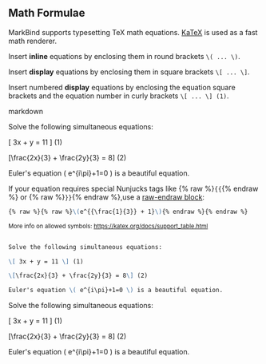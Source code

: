 ## Math Formulae
MarkBind supports typesetting TeX math equations. [KaTeX](https://katex.org) is used as a fast math renderer.

Insert **inline** equations by enclosing them in round brackets `\( ... \)`.

Insert **display** equations by enclosing them in square brackets `\[ ... \]`.

Insert numbered **display** equations by enclosing the equation square brackets and the equation number in curly brackets `\[ ... \] (1)`.

<include src="codeAndOutput.md" boilerplate >
<variable name="highlightStyle">markdown</variable>
<variable name="code">

Solve the following simultaneous equations:

\[ 3x + y = 11 \] (1)

\[\frac{2x}{3} + \frac{2y}{3} = 8\] (2)

Euler's equation \( e^{i\pi}+1=0 \) is a beautiful equation.

</variable>
</include>


<box type="important">

If your equation requires special Nunjucks tags like {% raw %}`{{`{% endraw %} or {% raw %}`}}`{% endraw %},use a
[raw-endraw block](https://markbind.org/userGuide/tipsAndTricks.html#using-raw-endraw-to-display-content):

```markdown
{% raw %}{% raw %}\(e^{{\frac{1}{3}} + 1}\){% endraw %}{% endraw %}
```

</box>

<small>More info on allowed symbols: https://katex.org/docs/support_table.html</small>

<span id="short" class="d-none">

```markdown

Solve the following simultaneous equations:

\[ 3x + y = 11 \] (1)

\[\frac{2x}{3} + \frac{2y}{3} = 8\] (2)

Euler's equation \( e^{i\pi}+1=0 \) is a beautiful equation.

```
</span>
<span id="examples" class="d-none">

Solve the following simultaneous equations:

\[ 3x + y = 11 \] (1)

\[\frac{2x}{3} + \frac{2y}{3} = 8\] (2)

Euler's equation \( e^{i\pi}+1=0 \) is a beautiful equation.

</span>
